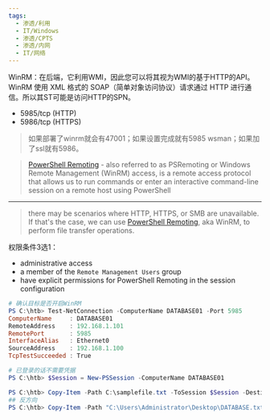 ```yaml
---
tags:
  - 渗透/利用
  - IT/Windows
  - 渗透/CPTS
  - 渗透/内网
  - IT/网络
---
```

WinRM：在后端，它利用WMI，因此您可以将其视为WMI的基于HTTP的API。WinRM 使用 XML 格式的 SOAP（简单对象访问协议）请求通过 HTTP 进行通信。所以其ST可能是访问HTTP的SPN。

- 5985/tcp (HTTP)
- 5986/tcp (HTTPS)

> 如果部署了winrm就会有47001；如果设置完成就有5985 wsman；如果加了ssl就有5986。

> [PowerShell Remoting](https://docs.microsoft.com/en-us/powershell/scripting/learn/ps101/08-powershell-remoting?view=powershell-7.2) - also referred to as PSRemoting or Windows Remote Management (WinRM) access, is a remote access protocol that allows us to run commands or enter an interactive command-line session on a remote host using PowerShell

---


> there may be scenarios where HTTP, HTTPS, or SMB are unavailable. If that's the case, we can use [PowerShell Remoting](https://docs.microsoft.com/en-us/powershell/scripting/learn/remoting/running-remote-commands?view=powershell-7.2), aka WinRM, to perform file transfer operations.


权限条件3选1：

- administrative access
- a member of the `Remote Management Users` group
- have explicit permissions for PowerShell Remoting in the session configuration




```powershell
# 确认目标是否开启WinRM
PS C:\htb> Test-NetConnection -ComputerName DATABASE01 -Port 5985
ComputerName     : DATABASE01
RemoteAddress    : 192.168.1.101
RemotePort       : 5985
InterfaceAlias   : Ethernet0
SourceAddress    : 192.168.1.100
TcpTestSucceeded : True

# 已登录的话不需要凭据
PS C:\htb> $Session = New-PSSession -ComputerName DATABASE01

PS C:\htb> Copy-Item -Path C:\samplefile.txt -ToSession $Session -Destination C:\Users\Administrator\Desktop\
## 反方向
PS C:\htb> Copy-Item -Path "C:\Users\Administrator\Desktop\DATABASE.txt" -Destination C:\ -FromSession $Session
```